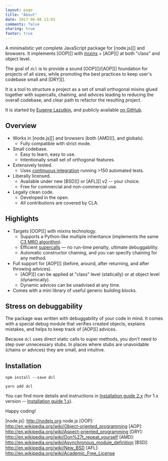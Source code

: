 ```yaml
---
layout: page
title: "About"
date: 2017-06-08 13:03
comments: false
sharing: true
footer: true
---
```


A minimalistic yet complete JavaScript package for [node.js][] and browsers.
It implements [OOP][] with [mixins](http://en.wikipedia.org/wiki/Mixins) + [AOP][]
at both "class" and object level.

The goal of `dcl` is to provide a sound [OOP][]/[AOP][] foundation for
projects of all sizes, while promoting the best practices to
keep user's codebase small and [DRY][].

It is a tool to structure a project as a set of small orthogonal mixins
glued together with supercalls, chaining, and advices leading to reducing
the overall codebase, and clear path to refactor the resulting project.

It is started by [Eugene Lazutkin](http://lazutkin.com/blog/),
and publicly available [on GitHub](https://github.com/uhop/dcl).

## Overview

* Works in [node.js][] and browsers (both [AMD][], and globals).
  * Fully compatible with strict mode.
* Small codebase.
  * Easy to learn, easy to use.
  * Intentionally small set of orthogonal features.
* Extensively tested.
  * Uses [continuous integration](http://travis-ci.org/uhop/dcl) running >150 automated tests.
* Liberally licensed.
  * Available under new [BSD][] or [AFL][] v2 -- your choice.
  * Free for commercial and non-commercial use.
* Legally clean code.
  * Developed in the open.
  * All contributions are covered by CLA.

## Highlights

* Targets [OOP][] with mixins technology.
  * Supports a Python-like multiple inheritance (implements the same
    [C3 MRO algorithm](http://www.python.org/download/releases/2.3/mro/)).
  * Efficient [supercalls](/2.x/docs/dcl_js/supercall) &mdash; no run-time penalty,
    ultimate debuggability.
  * Automatic constructor chaining, and you can specify chaining for any method.
* Full support for [AOP][] (before, around, after returning, and
  after throwing advices).
  * [AOP][] can be applied at "class" level (statically) or
    at object level (dynamically).
  * Dynamic advices can be unadvised at any time.
* Comes with a mini library of useful generic building blocks.

## Stress on debuggability

The package was written with debuggability of your code in mind. It comes with
a special debug module that verifies created objects, explains mistakes, and helps
to keep track of [AOP][] advices.

Because `dcl` uses direct static calls to super methods, you don't need
to step over unnecessary stubs. In places where stubs are unavoidable
(chains or advices) they are small, and intuitive.

## Installation

```
npm install --save dcl
```

```
yarn add dcl
```

You can find more details and instructions in [Installation guide 2.x](/2.x/docs/installation) (for 1.x version -- [Installation guide 1.x](/1.x/docs/installation)).

Happy coding!

[node.js]:  http://nodejs.org   node.js
[OOP]: http://en.wikipedia.org/wiki/Object-oriented_programming
[AOP]: http://en.wikipedia.org/wiki/Aspect-oriented_programming
[DRY]: http://en.wikipedia.org/wiki/Don%27t_repeat_yourself
[AMD]: http://en.wikipedia.org/wiki/Asynchronous_module_definition
[BSD]: http://en.wikipedia.org/wiki/New_BSD
[AFL]: http://en.wikipedia.org/wiki/Academic_Free_License
